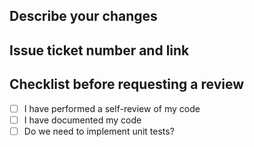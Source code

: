## Describe your changes

## Issue ticket number and link

## Checklist before requesting a review
- [ ] I have performed a self-review of my code
- [ ] I have documented my code
- [ ] Do we need to implement unit tests?
